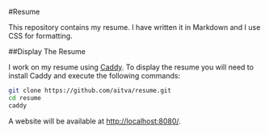 #Resume

This repository contains my resume. I have written it in Markdown
and I use CSS for formatting.

##Display The Resume

I work on my resume using [Caddy](https://caddyserver.com).
To display the resume you will need to install Caddy and 
execute the following commands:

```bash
git clone https://github.com/aitva/resume.git
cd resume
caddy
```

A website will be available at [http://localhost:8080/](http://localhost:8080).
